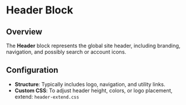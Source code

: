 # Header Block

## Overview
The **Header** block represents the global site header, including branding, navigation, and possibly search or account icons.

## Configuration
- **Structure**: Typically includes logo, navigation, and utility links.
- **Custom CSS**: To adjust header height, colors, or logo placement, extend: `header-extend.css`
